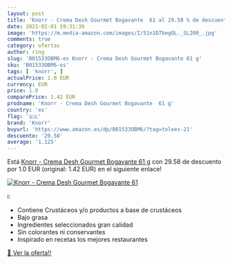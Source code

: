 ```yaml
---
layout: post
title: 'Knorr - Crema Desh Gourmet Bogavante  61 al 29.58 % de descuento'
date: 2021-02-01 19:31:39
image: 'https://m.media-amazon.com/images/I/51n1D7begOL._SL200_.jpg'
comments: true
category: ofertas
author: ring
slug: 'B01533OBM6-es Knorr - Crema Desh Gourmet Bogavante 61 g'
sku: 'B01533OBM6-es'
tags: [ 'knorr', ]
actualPrice: 1.0 EUR
currency: EUR
price: 1.0
comparePrice: 1.42 EUR
prodname: 'Knorr - Crema Desh Gourmet Bogavante  61 g'
country: 'es'
flag: '🇪🇸'
brand: 'Knorr'
buyurl: 'https://www.amazon.es/dp/B01533OBM6/?tag=tolees-21'
descuento: '29.58'
average: '1.125'
---
```


Está [Knorr - Crema Desh Gourmet Bogavante  61 g](https://www.amazon.es/dp/B01533OBM6/?tag=tolees-21) con 29.58 de descuento por 1.0 EUR (original: 1.42 EUR) en el siguiente enlace!

[![Knorr - Crema Desh Gourmet Bogavante  61](https://m.media-amazon.com/images/I/51n1D7begOL._SL200_.jpg)](https://www.amazon.es/dp/B01533OBM6/?tag=tolees-21)

ℹ️:

- Contiene Crustáceos y/o productos a base de crustáceos
- Bajo grasa
- Ingredientes seleccionados gran calidad
- Sin colorantes ni conservantes
- Inspirado en recetas los mejores restaurantes

[🛒 Ver la oferta!!](https://www.amazon.es/dp/B01533OBM6/?tag=tolees-21)
